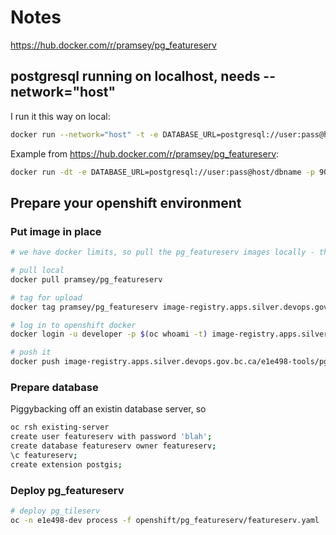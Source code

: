 # Notes

https://hub.docker.com/r/pramsey/pg_featureserv

## postgresql running on localhost, needs --network="host"

I run it this way on local:

```bash
docker run --network="host" -t -e DATABASE_URL=postgresql://user:pass@host/dbname -p 9000:9000 pramsey/pg_featureserv:latest
```

Example from https://hub.docker.com/r/pramsey/pg_featureserv:

```bash
docker run -dt -e DATABASE_URL=postgresql://user:pass@host/dbname -p 9000:9000 pramsey/pg_featureserv:latest
```

## Prepare your openshift environment

### Put image in place

```bash
# we have docker limits, so pull the pg_featureserv images locally - then put them in openshift

# pull local
docker pull pramsey/pg_featureserv

# tag for upload
docker tag pramsey/pg_featureserv image-registry.apps.silver.devops.gov.bc.ca/e1e498-tools/pg_featureserv:latest

# log in to openshift docker
docker login -u developer -p $(oc whoami -t) image-registry.apps.silver.devops.gov.bc.ca

# push it
docker push image-registry.apps.silver.devops.gov.bc.ca/e1e498-tools/pg_featureserv:latest

```

### Prepare database

Piggybacking off an existin database server, so

```bash
oc rsh existing-server
create user featureserv with password 'blah';
create database featureserv owner featureserv;
\c featureserv;
create extension postgis;
```

### Deploy pg_featureserv

```bash
# deploy pg_tileserv
oc -n e1e498-dev process -f openshift/pg_featureserv/featureserv.yaml | oc -n e1e498-dev apply -f -
```
